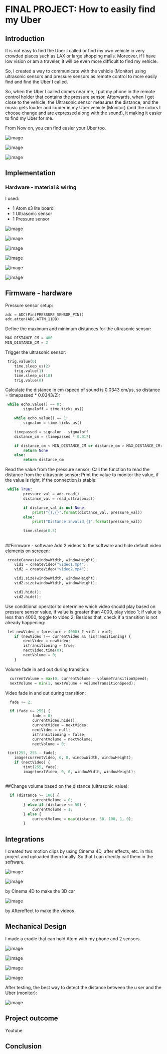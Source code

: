 # FINAL PROJECT: How to easily find my Uber
## Introduction
It is not easy to find the Uber I called or find my own vehicle in very crowded places such as LAX or large shopping malls.
Moreover, if I have low vision or am a traveler, it will be even more difficult to find my vehicle.

So, I created a way to communicate with the vehicle (Monitor) using ultrasonic sensors and pressure sensors as remote control to more easily find and find the Uber I called.

So, when the Uber I called comes near me, I put my phone in the remote control holder that contains the pressure sensor. Afterwards, when I get close to the vehicle, the Ultrasonic sensor measures the distance, and the music gets louder and louder in my Uber vehicle (Monitor) (and the colors I choose change and are expressed along with the sound), it making it easier to find my Uber for me. 

From Now on, you can find easier your Uber too.

![image](img/1.png)



![image](img/5.png)


![image](img/6.png)

##
## Implementation
### Hardware - material & wiring
I used:

- 1 Atom s3 lite board
- 1 Ultrasonic sensor
- 1 Pressure sensor

![image](img/Flowchart.jpg)

![image](img/11.jpg)

![image](img/12.jpg)

![image](img/13.jpg)

![image](img/14.jpg)

![image](img/15.jpg)

##
## Firmware - hardware
Pressure sensor setup:

``` py
adc = ADC(Pin(PRESSURE_SENSOR_PIN))
adc.atten(ADC.ATTN_11DB)
```

Define the maximum and minimum distances for the ultrasonic sensor:
``` py
MAX_DISTANCE_CM = 400
MIN_DISTANCE_CM = 2  
```

Trigger the ultrasonic sensor:

``` py
 trig.value(0)
    time.sleep_us(2)
    trig.value(1)
    time.sleep_us(10)
    trig.value(0)
```

Calculate the distance in cm (speed of sound is 0.0343 cm/µs, so distance = timepassed * 0.0343/2):
``` py
 while echo.value() == 0:
        signaloff = time.ticks_us()

    while echo.value() == 1:
        signalon = time.ticks_us()

    timepassed = signalon - signaloff
    distance_cm = (timepassed * 0.017)

    if distance_cm < MIN_DISTANCE_CM or distance_cm > MAX_DISTANCE_CM:
        return None
    else:
        return distance_cm
```

Read the value from the pressure sensor; Call the function to read the distance from the ultrasonic sensor; Print the value to monitor the value, if the value is right, if the connection is stable:
``` py
 while True:
        pressure_val = adc.read()
        distance_val = read_ultrasonic()

        if distance_val is not None:
            print("{},{}".format(distance_val, pressure_val))
        else:
            print("Distance invalid,{}".format(pressure_val))

        time.sleep(0.5)
```


##
##Firmware - software
Add 2 videos to the software and hide default video elements on screeen:
``` py
 createCanvas(windowWidth, windowHeight);
    vid1 = createVideo("video1.mp4");
    vid2 = createVideo("video2.mp4");

    vid1.size(windowWidth, windowHeight);
    vid2.size(windowWidth, windowHeight);

    vid1.hide();
    vid2.hide(); 
```

Use conditional operator to determine which video should play based on pressure sensor value, if value is greater than 4000, play video 1; if value is less than 4000, toggle to video 2; Besides that, check if a transition is not already happening:
``` py
 let newVideo = (pressure > 4000) ? vid1 : vid2;
    if (newVideo !== currentVideo && !isTransitioning) {
        nextVideo = newVideo;
        isTransitioning = true;
        nextVideo.time(0);
        nextVolume = 0;
    }
```


Volume fade in and out during transition:
``` py
  currentVolume = max(0, currentVolume - volumeTransitionSpeed);
  nextVolume = min(1, nextVolume + volumeTransitionSpeed);
```

Video fade in and out during transition:
``` py
  fade += 2;
```

``` py
  if (fade >= 255) {
            fade = 0;
            currentVideo.hide();
            currentVideo = nextVideo;
            nextVideo = null;
            isTransitioning = false;
            currentVolume = nextVolume;
            nextVolume = 0;
```

``` py
 tint(255, 255 - fade);
    image(currentVideo, 0, 0, windowWidth, windowHeight);
    if (nextVideo) {
        tint(255, fade);
        image(nextVideo, 0, 0, windowWidth, windowHeight);
```

##
##Change volume based on the distance (ultrasonic value):

``` py
  if (distance >= 100) {
            currentVolume = 0;
        } else if (distance <= 50) {
            currentVolume = 1;
        } else {
            currentVolume = map(distance, 50, 100, 1, 0);
        }
```

##
## Integrations
I created two motion clips by using Cinema 4D, after effects, etc. in this project and uploaded them locally. So that I can directly call them in the software.

![image](img/list.jpg)

![image](img/3D.jpg)

by Cinema 4D to make the 3D car

![image](img/after.jpg)

by Aftereffect to make the videos

##
## Mechanical Design
I made a cradle that can hold Atom with my phone and 2 sensors.

![image](img/17.jpg)

![image](img/18.jpg)

![image](img/19.jpg)

![image](img/11.jpg)

After testing, the best way to detect the distance between the u ser and the Uber (monitor):

![image](img/21.jpg)

##
## Project outcome

Youtube

##
## Conclusion


